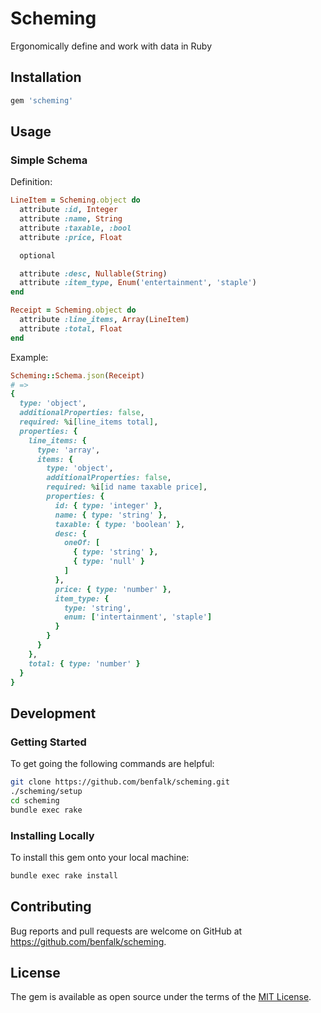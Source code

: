 # Scheming

Ergonomically define and work with data in Ruby

## Installation

```ruby
gem 'scheming'
```

## Usage

### Simple Schema

Definition:
```ruby
LineItem = Scheming.object do
  attribute :id, Integer
  attribute :name, String
  attribute :taxable, :bool
  attribute :price, Float

  optional

  attribute :desc, Nullable(String)
  attribute :item_type, Enum('entertainment', 'staple')
end

Receipt = Scheming.object do
  attribute :line_items, Array(LineItem)
  attribute :total, Float
end
```

Example:
```ruby
Scheming::Schema.json(Receipt)
# =>
{
  type: 'object',
  additionalProperties: false,
  required: %i[line_items total],
  properties: {
    line_items: {
      type: 'array',
      items: {
        type: 'object',
        additionalProperties: false,
        required: %i[id name taxable price],
        properties: {
          id: { type: 'integer' },
          name: { type: 'string' },
          taxable: { type: 'boolean' },
          desc: {
            oneOf: [
              { type: 'string' },
              { type: 'null' }
            ]
          },
          price: { type: 'number' },
          item_type: {
            type: 'string',
            enum: ['intertainment', 'staple']
          }
        }
      }
    },
    total: { type: 'number' }
  }
}
```

## Development

### Getting Started

To get going the following commands are helpful:

```bash
git clone https://github.com/benfalk/scheming.git
./scheming/setup
cd scheming
bundle exec rake
```

### Installing Locally

To install this gem onto your local machine:

```bash
bundle exec rake install
```

## Contributing

Bug reports and pull requests are welcome
on GitHub at https://github.com/benfalk/scheming.

## License

The gem is available as open source under the terms of
the [MIT License](https://opensource.org/licenses/MIT).
